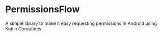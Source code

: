 # PermissionsFlow
A simple library to make it easy requesting permissions in Android using Kotlin Coroutines.
